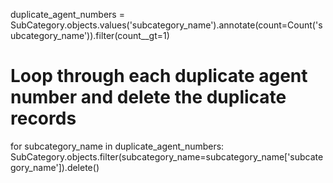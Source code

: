 duplicate_agent_numbers = SubCategory.objects.values('subcategory_name').annotate(count=Count('subcategory_name')).filter(count__gt=1)

# Loop through each duplicate agent number and delete the duplicate records
for subcategory_name in duplicate_agent_numbers:
    SubCategory.objects.filter(subcategory_name=subcategory_name['subcategory_name']).delete()